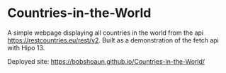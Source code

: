 # Countries-in-the-World
A simple webpage displaying all countries in the world from the api https://restcountries.eu/rest/v2. Built as a demonstration of the fetch api with Hipo 13.

Deployed site: https://bobshoaun.github.io/Countries-in-the-World/
